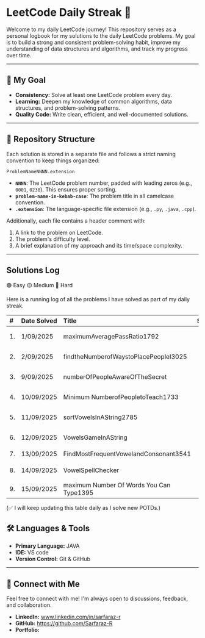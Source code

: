 # LeetCode Daily Streak 🚀

Welcome to my daily LeetCode journey! This repository serves as a personal logbook for my solutions to the daily LeetCode problems. My goal is to build a strong and consistent problem-solving habit, improve my understanding of data structures and algorithms, and track my progress over time.

---

## 🎯 My Goal

- **Consistency:** Solve at least one LeetCode problem every day.
- **Learning:** Deepen my knowledge of common algorithms, data structures, and problem-solving patterns.
- **Quality Code:** Write clean, efficient, and well-documented solutions.

---

## 📁 Repository Structure

Each solution is stored in a separate file and follows a strict naming convention to keep things organized:

`ProblemNameNNNN.extension`

- **`NNNN`**: The LeetCode problem number, padded with leading zeros (e.g., `0001`, `0238`). This ensures proper sorting.
- **`problem-name-in-kebab-case`**: The problem title in all camelcase convention.
- **`.extension`**: The language-specific file extension (e.g., `.py`, `.java`, `.cpp`).

Additionally, each file contains a header comment with:

1.  A link to the problem on LeetCode.
2.  The problem's difficulty level.
3.  A brief explanation of my approach and its time/space complexity.

---

## Solutions Log

🟢 Easy
🟡 Medium
🔴 Hard

Here is a running log of all the problems I have solved as part of my daily streak.

| #   | Date Solved | Title                                    | Solution | Difficulty | Topic   |
| :-- | :---------- | :--------------------------------------- | :------- | :--------- | ------- |
| 1.  | 1/09/2025   | maximumAveragePassRatio1792              |          | 🟡 Medium  |         |
| 2.  | 2/09/2025   | findtheNumberofWaystoPlacePeopleI3025    |          | 🟡 Medium  |         |
| 3.  | 9/09/2025   | numberOfPeopleAwareOfTheSecret           |          | 🟡 Medium  |         |
| 4.  | 10/09/2025  | Minimum NumberofPeopletoTeach1733        |          | 🟡 Medium  |         |
| 5.  | 11/09/2025  | sortVowelsInAString2785                  |          | 🟡 Medium  |         |
| 6.  | 12/09/2025  | VowelsGameInAString                      |          | 🟡 Medium  |         |
| 7.  | 13/09/2025  | FindMostFrequentVowelandConsonant3541    |          | 🟢 Easy    |         |
| 8.  | 14/09/2025  | VowelSpellChecker                        |          | 🟡 Medium  | Hashing |
| 9.  | 15/09/2025  | maximum Number Of Words You Can Type1395 |          | 🟢 Easy    | Hashing |

(✅ I will keep updating this table daily as I solve new POTDs.)

## 🛠️ Languages & Tools

- **Primary Language:** JAVA
- **IDE:** VS code
- **Version Control:** Git & GitHub

---

## 🔗 Connect with Me

Feel free to connect with me! I'm always open to discussions, feedback, and collaboration.

- **LinkedIn:** www.linkedin.com/in/sarfaraz-r
- **GitHub:** https://github.com/Sarfaraz-R
- **Portfolio:**
